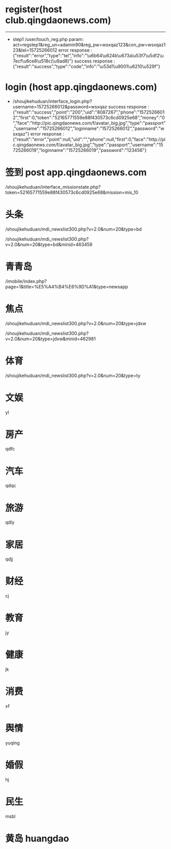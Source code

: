 # register(host club.qingdaonews.com) #
***
- step1  /user/touch_reg.php param: act=regstep1&reg_un=adamin90&reg_pw=wsxqaz123&con_pw=wsxqaz123&tel=15725266012  error response :{"result":"error","type":"tel","info":"\u6b64\u624b\u673a\u53f7\u5df2\u7ecf\u6ce8\u518c(\u9ad8)"} success response :{"result":"success","type":"code","info":"\u53d1\u9001\u6210\u529f"}



# login (host app.qingdaonews.com) #
- /shoujikehuduan/interface_login.php?username=15725266012&password=wsxqaz success response :{"result":"success","point":"200","uid":"8087267","phone":"15725266012","first":0,"token":"52165771559e88f430573c6cd0925e68","money":"0","face":"http:\/\/pic.qingdaonews.com\/f\/avatar_big.jpg","type":"passport","username":"15725266012","loginname":"15725266012","password":"wsxqaz"} error response :{"result":"error","point":null,"uid":"","phone":null,"first":0,"face":"http:\/\/pic.qingdaonews.com\/f\/avatar_big.jpg","type":"passport","username":"15725266019","loginname":"15725266019","password":"123456"}

# 签到 post  app.qingdaonews.com #
/shoujikehuduan/interface_missionstate.php?token=52165771559e88f430573c6cd0925e68&mission=mis_10

# 头条  #
/shoujikehuduan/mdi_newslist300.php?v=2.0&num=20&type=bd

/shoujikehuduan/mdi_newslist300.php?v=2.0&num=20&type=bd&minid=463459

# 青青岛 #

/imobile/index.php?page=1&title=%E5%A4%B4%E6%9D%A1&type=newsapp

# 焦点 #
/shoujikehuduan/mdi_newslist300.php?v=2.0&num=20&type=jdxw

/shoujikehuduan/mdi_newslist300.php?v=2.0&num=20&type=jdxw&minid=462981
# 体育 #
/shoujikehuduan/mdi_newslist300.php?v=2.0&num=20&type=ty
# 文娱  #
yl
# 房产 #
qdfc
# 汽车 #
qdqc
# 旅游 #
qdly

# 家居 #
qdjj
# 财经 #
cj
# 教育 #
jy
# 健康 #
jk
# 消费 #
xf
# 舆情 #
yuqing
# 婚假 #
hj
# 民生 #
msbl
# 黄岛 huangdao #
